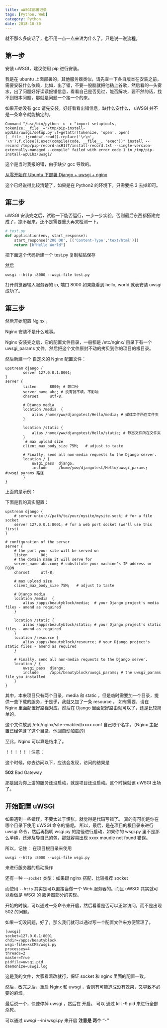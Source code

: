 ```yaml
---
title: uWSGI部署记录
tags: [Python, Web]
category: Python
date: 2018-10-30
---
```


就不那么多废话了，也不用一点一点来讲为什么了。只是说一说流程。


<!--more -->

## 第一步

安装 uWSGI，建议使用 pip 进行安装。

我是在 ubuntu 上面部署的，其他服务器类似，请先查一下各自版本在安装之前，需要安装什么依赖，比如，出了错，不要一股脑就把他粘上谷歌，然后看的一头雾水，出了问题好好读读报错信息，看看自己是否见过，能否解决，要不然的话，找不到根本问题，那就是问题一个接一个的来。

如果开始没有 gcc 请先安装，好好看看出错信息，缺什么安什么，  uWSGI 并不是一条命令就能搞定的。

```shell
Command "/usr/bin/python -u -c "import setuptools, tokenize;__file__='/tmp/pip-install-wpULhz/uwsgi/setup.py';f=getattr(tokenize, 'open', open)(__file__);code=f.read().replace('\r\n', '\n');f.close();exec(compile(code, __file__, 'exec'))" install --record /tmp/pip-record-axH1lT/install-record.txt --single-version-externally-managed --compile" failed with error code 1 in /tmp/pip-install-wpULhz/uwsgi/
```

这个是当时我报的错，由于缺少 gcc 导致的。

[从零开始在 Ubuntu  下部署 Django + uwsgi + nginx](https://www.jianshu.com/p/f1ed50f22d07)

这个已经说得比较清楚了，如果是在 Python2 的环境下，只需要把 3 去掉即可。



## 第二步

uWSGI 安装完之后，试验一下能否运行，一步一步实验，否则最后东西都搭建完成了，跑不起来，还不是需要重头再来检测一下。

```python
# test.py
def application(env, start_response):
    start_response('200 OK', [('Content-Type','text/html')])
    return [b"Hello World"]
```

把下面这个代码新建一个 test.py 复制粘贴保存

然后

```shell
uwsgi --http :8000 --wsgi-file test.py
```

打开浏览器输入服务器的 ip, 端口 8000 如果能看到 hello, world 就表安装 uwsgi 成功了。



## 第三步

然后开始配置 Nginx 。

Nginx 安装不是什么难事。

Nginx 安装完之后，它的配置文件目录，一般都是 /etc/nginx/ 目录下有一个 uwsgi_params 文件，然后把这个文件原封不动的拷贝到你的项目的根目录。

然后新建一个 自定义的 Nginx 配置文件：

```shell
upstream django {
        server 127.0.0.1:8001;
}
server {
        listen      8000; # 端口号
        server_name abc; # 没有就不填，不影响
        charset     utf-8;
  
        # Django media
        location /media  {
            alias /home/yww/djangotest/Hello/media; # 媒体文件所在文件夹
        }

        location /static {
            alias /home/yww/djangotest/Hello/static; # 静态文件所在文件夹
        }
         # max upload size
        client_max_body_size 75M;   # adjust to taste

        # Finally, send all non-media requests to the Django server.
        location / {
            uwsgi_pass  django;
            include     /home/yww/djangotest/Hello/uwsgi_params; #uwsgi_params 路径
        }
}

```

上面的是示例：

下面是我的真实配置：

```shell
upstream django {
    # server unix:///path/to/your/mysite/mysite.sock; # for a file socket
    server 127.0.0.1:8001; # for a web port socket (we'll use this first)
}

# configuration of the server
server {
    # the port your site will be served on
    listen      80;
    # the domain name it will serve for
    server_name abc.com; # substitute your machine's IP address or FQDN
    charset     utf-8;

    # max upload size
    client_max_body_size 75M;   # adjust to taste

    # Django media
    location /media  {
        alias /apps/beautyblock/media;  # your Django project's media files - amend as required
    }

    location /static {
        alias /apps/beautyblock/static; # your Django project's static files - amend as required
    }
    location /resource {
        alias /apps/beautyblock/resource; # your Django project's static files - amend as required
    }

    # Finally, send all non-media requests to the Django server.
    location / {
        uwsgi_pass  django;
        include     /apps/beautyblock/uwsgi_params; # the uwsgi_params file you installed
    }
}
```

其中，本来项目只有两个目录，media 和 static ，但是临时需要加一个目录，提供一些下载的服务，于是乎，我就又加了一条 resource ， 如有需要，请在 Nginx 里面配置好路径对应，然后在 Django 里面配好路由就可以了，还是比较简单的。

这个文件放到 /etc/nginx/site-enabled/xxxx.conf  自己取个名字。（Nginx 主配置已经包含了这个目录，他回自动加载的）

至此，Nginx 可以算是结束了。

！！！！！！注意：

这个时候，你去访问以下，应该会发现，访问的结果是 

**502**  Bad Gateway  

那是因为你上游的服务还没启动，就是项目还没启动。这个时候就该 uWSGI 出场了。

 

## 开始配置 uWSGI

如果遇到一些错误，不要太过于慌张，就觉得是代码写错了。  真的有可能是你在哪个目录下使用 uWSGI 命令的锅呢。  所以，最后，是在项目的根目录来进行 uwsgi 命令，然后再指明 wsgi.py 的路径进行启动，如果你的 wsgi.py 里不是那么单纯，还涉及导自己的包，那就容易出现 xxxx moudle not found 错误。

所以，记住： 在项目根目录来使用 

`uwsgi --http :8000 --wsgi-file wsgi.py`

来进行服务器的启动操作

还有一种 `--socket` 类型：如果跟 nginx 搭配，比较推荐 socket

而使用 `--http` 其实是可以直接当做一个 Web 服务器的。而且 uWSGI 其实就可以看做是 WSGI 的 服务器部分的实现。

开始的时候，可以通过一条命令来开启，然后看看是否可以正常访问，而不是出现 502 的问题。

如果一切没问题，好了，那么我们就可以通过写一个配置文件来方便管理了。

```shell
[uwsgi]
socket=127.0.0.1:8001
chdir=/apps/beautyblock
wsgi-file=ksCMS/wsgi.py
processes=4
threads=2
master=True
pidfile=uwsgi.pid
daemonize=uswgi.log
```

这是我的文件，大家看着改就行，保证 socket 和  nginx 里面的配置一致。

然后，改完之后，重启 Nginx 和 uwsgi  ，否则有可能造成没有效果，又导致不必要的麻烦。

最后说一个，快速停掉 uwsgi ，然后在 开启。 可以 通过 kill -9  pid 来进行全部杀死。

可以通过  uwsgi --ini wsgi.py 来开启 **注意是 两个 “-”**

